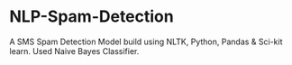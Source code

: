 # NLP-Spam-Detection
A SMS Spam Detection Model build using NLTK, Python, Pandas & Sci-kit learn. Used Naive Bayes Classifier.
